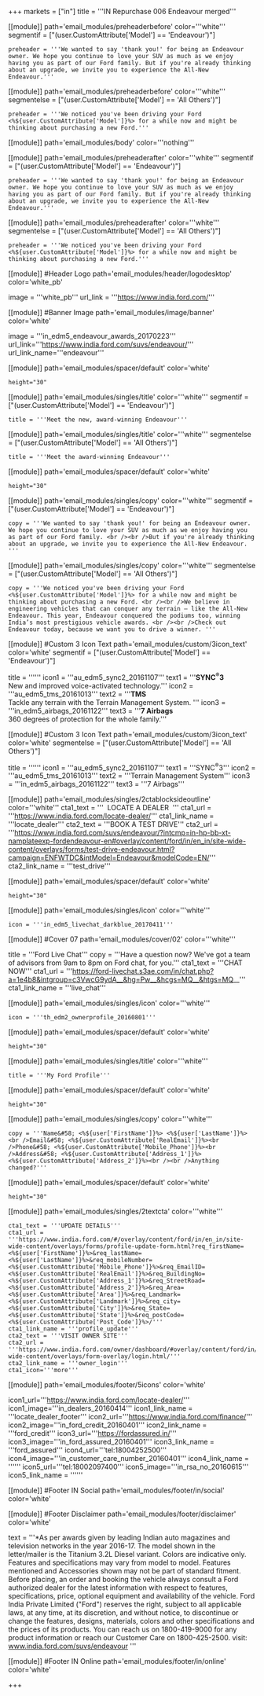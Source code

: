 +++
markets = ["in"]
title = '''IN Repurchase 006 Endeavour merged'''

[[module]]
path='email_modules/preheaderbefore'
color='''white'''
segmentif = ["(user.CustomAttribute['Model'] == 'Endeavour')"]

	preheader = '''We wanted to say 'thank you!' for being an Endeavour owner. We hope you continue to love your SUV as much as we enjoy having you as part of our Ford family. But if you're already thinking about an upgrade, we invite you to experience the All-New Endeavour.'''

[[module]]
path='email_modules/preheaderbefore'
color='''white'''
segmentelse = ["(user.CustomAttribute['Model'] == 'All Others')"]

	preheader = '''We noticed you've been driving your Ford <%${user.CustomAttribute['Model']}%> for a while now and might be thinking about purchasing a new Ford.'''

[[module]]
path='email_modules/body'
color='''nothing'''

[[module]]
path='email_modules/preheaderafter'
color='''white'''
segmentif = ["(user.CustomAttribute['Model'] == 'Endeavour')"]

	preheader = '''We wanted to say 'thank you!' for being an Endeavour owner. We hope you continue to love your SUV as much as we enjoy having you as part of our Ford family. But if you're already thinking about an upgrade, we invite you to experience the All-New Endeavour.'''

[[module]]
path='email_modules/preheaderafter'
color='''white'''
segmentelse = ["(user.CustomAttribute['Model'] == 'All Others')"]

	preheader = '''We noticed you've been driving your Ford <%${user.CustomAttribute['Model']}%> for a while now and might be thinking about purchasing a new Ford.'''

[[module]] #Header Logo
path='email_modules/header/logodesktop'
color='white_pb'

  image = '''white_pb'''
  url_link = '''https://www.india.ford.com/'''

[[module]] #Banner Image
path='email_modules/image/banner'
color='white'

  image = '''in_edm5_endeavour_awards_20170223'''
    url_link='''https://www.india.ford.com/suvs/endeavour/'''
	url_link_name='''endeavour'''

[[module]]
path='email_modules/spacer/default'
color='white'

	height="30"

[[module]]
path='email_modules/singles/title'
color='''white'''
segmentif = ["(user.CustomAttribute['Model'] == 'Endeavour')"]

	title = '''Meet the new, award-winning Endeavour'''

[[module]]
path='email_modules/singles/title'
color='''white'''
segmentelse = ["(user.CustomAttribute['Model'] == 'All Others')"]


	title = '''Meet the award-winning Endeavour'''

[[module]]
path='email_modules/spacer/default'
color='white'

	height="30"

[[module]]
path='email_modules/singles/copy'
color='''white'''
segmentif = ["(user.CustomAttribute['Model'] == 'Endeavour')"]

	copy = '''We wanted to say 'thank you!' for being an Endeavour owner. We hope you continue to love your SUV as much as we enjoy having you as part of our Ford family. <br /><br />But if you're already thinking about an upgrade, we invite you to experience the All-New Endeavour. '''

[[module]]
path='email_modules/singles/copy'
color='''white'''
segmentelse = ["(user.CustomAttribute['Model'] == 'All Others')"]

	copy = '''We noticed you've been driving your Ford <%${user.CustomAttribute['Model']}%> for a while now and might be thinking about purchasing a new Ford. <br /><br />We believe in engineering vehicles that can conquer any terrain – like the All-New Endeavour. This year, Endeavour conquered the podiums too, winning India’s most prestigious vehicle awards. <br /><br />Check out Endeavour today, because we want you to drive a winner. '''



[[module]] #Custom 3 Icon Text
path='email_modules/custom/3icon_text'
color='white'
segmentif = ["(user.CustomAttribute['Model'] == 'Endeavour')"]

  title = ''''''
  icon1 = '''au_edm5_sync2_20161107'''
  text1 = '''<span style="font-weight:bold">SYNC<sup>&#174;</sup>3</span><br />New and improved voice-activated technology.'''
  icon2 = '''au_edm5_tms_20161013'''
  text2 = '''<span style="font-weight:bold">TMS</span><br />Tackle any terrain with the Terrain Management System. '''
  icon3 = '''in_edm5_airbags_20161122'''
  text3 = '''<span style="font-weight:bold">7 Airbags</span><br />360 degrees of protection for the whole family.'''

[[module]] #Custom 3 Icon Text
path='email_modules/custom/3icon_text'
color='white'
segmentelse = ["(user.CustomAttribute['Model'] == 'All Others')"]

  title = ''''''
  icon1 = '''au_edm5_sync2_20161107'''
  text1 = '''SYNC<sup>&#174;</sup>3'''
  icon2 = '''au_edm5_tms_20161013'''
  text2 = '''Terrain Management System'''
  icon3 = '''in_edm5_airbags_20161122'''
  text3 = '''7 Airbags'''

[[module]]
path='email_modules/singles/2ctablocksideoutline'
color='''white'''
	cta1_text = '''&nbsp;&nbsp;LOCATE A DEALER&nbsp;&nbsp;'''
	cta1_url = '''https://www.india.ford.com/locate-dealer/'''
	cta1_link_name = '''locate_dealer'''
	cta2_text = '''BOOK A TEST DRIVE'''
	cta2_url = '''https://www.india.ford.com/suvs/endeavour/?intcmp=in-hp-bb-xt-namplateexp-fordendeavour-en#overlay/content/ford/in/en_in/site-wide-content/overlays/forms/test-drive-endeavour.html?campaign=ENFWTDC&intModel=Endeavour&modelCode=EN/'''
	cta2_link_name = '''test_drive'''

[[module]]
path='email_modules/spacer/default'
color='white'

	height="30"

[[module]]
path='email_modules/singles/icon'
color='''white'''

	icon = '''in_edm5_livechat_darkblue_20170411'''

[[module]] #Cover 07
path='email_modules/cover/02'
color='''white'''

  title = '''Ford Live Chat'''
  copy = '''Have a question now? We've got a team of advisors from 9am to 8pm on Ford chat, for you.'''
  cta1_text = '''CHAT NOW'''
  cta1_url = '''https://ford-livechat.s3ae.com/in/chat.php?a=1e4b8&intgroup=c3VwcG9ydA__&hg=Pw__&hcgs=MQ__&htgs=MQ__'''
  cta1_link_name = '''live_chat'''

[[module]]
path='email_modules/singles/icon'
color='''white'''

	icon = '''th_edm2_ownerprofile_20160801'''

[[module]]
path='email_modules/spacer/default'
color='white'

	height="30"

[[module]]
path='email_modules/singles/title'
color='''white'''

	title = '''My Ford Profile'''

[[module]]
path='email_modules/spacer/default'
color='white'

	height="30"

[[module]]
path='email_modules/singles/copy'
color='''white'''

	copy = '''Name&#58; <%${user['FirstName']}%> <%${user['LastName']}%><br />Email&#58; <%${user.CustomAttribute['RealEmail']}%><br />Phone&#58; <%${user.CustomAttribute['Mobile_Phone']}%><br />Address&#58; <%${user.CustomAttribute['Address_1']}%> <%${user.CustomAttribute['Address_2']}%><br /><br />Anything changed?'''

[[module]]
path='email_modules/spacer/default'
color='white'

	height="30"

[[module]]
path='email_modules/singles/2textcta'
color='''white'''

	cta1_text = '''UPDATE DETAILS'''
	cta1_url = '''https://www.india.ford.com/#/overlay/content/ford/in/en_in/site-wide-content/overlays/forms/profile-update-form.html?req_firstName=<%${user['FirstName']}%>&req_lastName=<%${user['LastName']}%>&req_mobileNumber=<%${user.CustomAttribute['Mobile_Phone']}%>&req_EmailID=<%${user.CustomAttribute['RealEmail']}%>&req_BuildingNo=<%${user.CustomAttribute['Address_1']}%>&req_StreetRoad=<%${user.CustomAttribute['Address_2']}%>&req_Area=<%${user.CustomAttribute['Area']}%>&req_Landmark=<%${user.CustomAttribute['Landmark']}%>&req_city=<%${user.CustomAttribute['City']}%>&req_State=<%${user.CustomAttribute['State']}%>&req_postCode=<%${user.CustomAttribute['Post_Code']}%>/'''
	cta1_link_name = '''profile_update'''
	cta2_text = '''VISIT OWNER SITE'''
	cta2_url = '''https://www.india.ford.com/owner/dashboard/#overlay/content/ford/in/en_in/site-wide-content/overlays/form-overlay/login.html/'''
	cta2_link_name = '''owner_login'''
    cta1_icon='''more'''

[[module]]
path='email_modules/footer/5icons'
color='white'

  icon1_url='''https://www.india.ford.com/locate-dealer/'''
  icon1_image='''in_dealers_20160414'''
  icon1_link_name = '''locate_dealer_footer'''
  icon2_url='''https://www.india.ford.com/finance/'''
  icon2_image='''in_ford_credit_20160401'''
  icon2_link_name = '''ford_credit'''
  icon3_url='''https://fordassured.in/'''
  icon3_image='''in_ford_assured_20160401'''
  icon3_link_name = '''ford_assured'''
  icon4_url='''tel:18004252500'''
  icon4_image='''in_customer_care_number_20160401'''
  icon4_link_name = ''''''
  icon5_url='''tel:18002097400'''
  icon5_image='''in_rsa_no_20160615'''
  icon5_link_name = ''''''

[[module]] #Footer IN Social
path='email_modules/footer/in/social'
color='white'

[[module]] #Footer Disclaimer
path='email_modules/footer/disclaimer'
color='white'

  text = '''*As per awards given by leading Indian auto magazines and television networks in the year 2016-17. The model shown in the letter/mailer is the Titanium 3.2L Diesel variant. Colors are indicative only. Features and specifications may vary from model to model. Features mentioned and Accessories shown may not be part of standard fitment. Before placing, an order and booking the vehicle always consult a Ford authorized dealer for the latest information with respect to features, specifications, price, optional equipment and availability of the vehicle. Ford India Private Limited ("Ford") reserves the right, subject to all applicable laws, at any time, at its discretion, and without notice, to discontinue or change the features, designs, materials, colors and other specifications and the prices of its products. You can reach us on 1800-419-9000 for any product information or reach our Customer Care on 1800-425-2500. visit: <a href="https://www.india.ford.com/suvs/endeavour/" style="text-decoration:underline; color:#2D96CD;" >www.india.ford.com/suvs/endeavour</a> '''

[[module]] #Footer IN Online
path='email_modules/footer/in/online'
color='white'


+++
